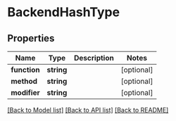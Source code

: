# BackendHashType

## Properties
Name | Type | Description | Notes
------------ | ------------- | ------------- | -------------
**function** | **string** |  | [optional] 
**method** | **string** |  | [optional] 
**modifier** | **string** |  | [optional] 

[[Back to Model list]](../../README.md#documentation-for-models) [[Back to API list]](../../README.md#documentation-for-api-endpoints) [[Back to README]](../../README.md)

